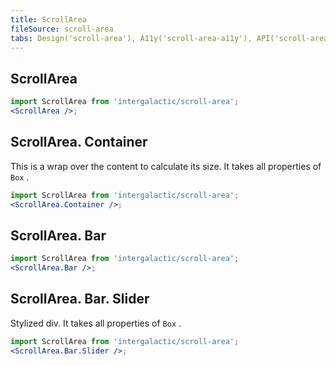 ```yaml
---
title: ScrollArea
fileSource: scroll-area
tabs: Design('scroll-area'), A11y('scroll-area-a11y'), API('scroll-area-api'), Example('scroll-area-code'), Changelog('scroll-area-changelog')
---
```


## ScrollArea

```jsx
import ScrollArea from 'intergalactic/scroll-area';
<ScrollArea />;
```

<TypesView type="ScrollAreaProps" :types={...types} />

## ScrollArea. Container

This is a wrap over the content to calculate its size. It takes all properties of `Box` .

```jsx
import ScrollArea from 'intergalactic/scroll-area';
<ScrollArea.Container />;
```

## ScrollArea. Bar

```jsx
import ScrollArea from 'intergalactic/scroll-area';
<ScrollArea.Bar />;
```

<TypesView type="ScrollBarProps" :types={...types} />

## ScrollArea. Bar. Slider

Stylized div. It takes all properties of `Box` .

```jsx
import ScrollArea from 'intergalactic/scroll-area';
<ScrollArea.Bar.Slider />;
```

<script setup>import { data as types } from '@types.data.ts'; </script>
